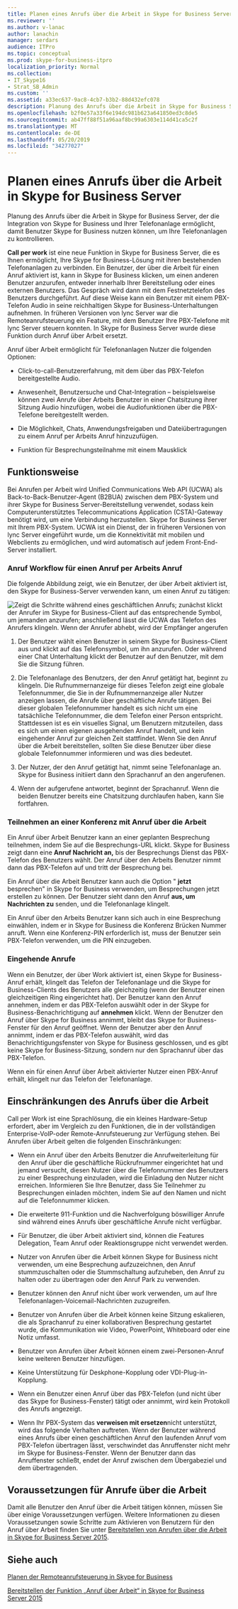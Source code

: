 ```yaml
---
title: Planen eines Anrufs über die Arbeit in Skype for Business Server
ms.reviewer: ''
ms.author: v-lanac
author: lanachin
manager: serdars
audience: ITPro
ms.topic: conceptual
ms.prod: skype-for-business-itpro
localization_priority: Normal
ms.collection:
- IT_Skype16
- Strat_SB_Admin
ms.custom: ''
ms.assetid: a33ec637-9ac8-4cb7-b3b2-88d432efc078
description: Planung des Anrufs über die Arbeit in Skype for Business Server, der die Integration von Skype for Business und Ihrer Telefonanlage ermöglicht, damit Benutzer Skype for Business nutzen können, um Ihre Telefonanlagen zu kontrollieren.
ms.openlocfilehash: b2f0e57a33f6e194dc981b623a641850ed3c8de5
ms.sourcegitcommit: ab47ff88f51a96aaf8bc99a6303e114d41ca5c2f
ms.translationtype: MT
ms.contentlocale: de-DE
ms.lasthandoff: 05/20/2019
ms.locfileid: "34277027"
---
```

# <a name="plan-for-call-via-work-in-skype-for-business-server"></a>Planen eines Anrufs über die Arbeit in Skype for Business Server
 
Planung des Anrufs über die Arbeit in Skype for Business Server, der die Integration von Skype for Business und Ihrer Telefonanlage ermöglicht, damit Benutzer Skype for Business nutzen können, um Ihre Telefonanlagen zu kontrollieren.
  
 **Call per work** ist eine neue Funktion in Skype for Business Server, die es Ihnen ermöglicht, Ihre Skype for Business-Lösung mit ihren bestehenden Telefonanlagen zu verbinden. Ein Benutzer, der über die Arbeit für einen Anruf aktiviert ist, kann in Skype for Business klicken, um einen anderen Benutzer anzurufen, entweder innerhalb Ihrer Bereitstellung oder eines externen Benutzers. Das Gespräch wird dann mit dem Festnetztelefon des Benutzers durchgeführt. Auf diese Weise kann ein Benutzer mit einem PBX-Telefon Audio in seine reichhaltigen Skype for Business-Unterhaltungen aufnehmen. In früheren Versionen von lync Server war die Remoteanrufsteuerung ein Feature, mit dem Benutzer Ihre PBX-Telefone mit lync Server steuern konnten. In Skype for Business Server wurde diese Funktion durch Anruf über Arbeit ersetzt.
  
Anruf über Arbeit ermöglicht für Telefonanlagen Nutzer die folgenden Optionen:
  
- Click-to-call-Benutzererfahrung, mit dem über das PBX-Telefon bereitgestellte Audio.
    
- Anwesenheit, Benutzersuche und Chat-Integration – beispielsweise können zwei Anrufe über Arbeits Benutzer in einer Chatsitzung ihrer Sitzung Audio hinzufügen, wobei die Audiofunktionen über die PBX-Telefone bereitgestellt werden.
    
- Die Möglichkeit, Chats, Anwendungsfreigaben und Dateiübertragungen zu einem Anruf per Arbeits Anruf hinzuzufügen.
    
- Funktion für Besprechungsteilnahme mit einem Mausklick
    
## <a name="how-it-works"></a>Funktionsweise

Bei Anrufen per Arbeit wird Unified Communications Web API (UCWA) als Back-to-Back-Benutzer-Agent (B2BUA) zwischen dem PBX-System und ihrer Skype for Business Server-Bereitstellung verwendet, sodass kein Computerunterstütztes Telecommunications Application (CSTA)-Gateway benötigt wird, um eine Verbindung herzustellen. Skype for Business Server mit Ihrem PBX-System. UCWA ist ein Dienst, der in früheren Versionen von lync Server eingeführt wurde, um die Konnektivität mit mobilen und Webclients zu ermöglichen, und wird automatisch auf jedem Front-End-Server installiert.
  
### <a name="call-workflow-for-a-call-via-work-call"></a>Anruf Workflow für einen Anruf per Arbeits Anruf

Die folgende Abbildung zeigt, wie ein Benutzer, der über Arbeit aktiviert ist, den Skype for Business-Server verwenden kann, um einen Anruf zu tätigen:
  
![Zeigt die Schritte während eines geschäftlichen Anrufs; zunächst klickt der Anrufer im Skype for Business-Client auf das entsprechende Symbol, um jemanden anzurufen; anschließend lässt die UCWA das Telefon des Anrufers klingeln. Wenn der Anrufer abhebt, wird der Empfänger angerufen](../../media/050e88ed-e18e-40c0-84d5-b17fe40c305a.jpg)
  
1. Der Benutzer wählt einen Benutzer in seinem Skype for Business-Client aus und klickt auf das Telefonsymbol, um ihn anzurufen. Oder während einer Chat Unterhaltung klickt der Benutzer auf den Benutzer, mit dem Sie die Sitzung führen.
    
2. Die Telefonanlage des Benutzers, der den Anruf getätigt hat, beginnt zu klingeln. Die Rufnummernanzeige für dieses Telefon zeigt eine globale Telefonnummer, die Sie in der Rufnummernanzeige aller Nutzer anzeigen lassen, die Anrufe über geschäftliche Anrufe tätigen. Bei dieser globalen Telefonnummer handelt es sich nicht um eine tatsächliche Telefonnummer, die dem Telefon einer Person entspricht. Stattdessen ist es ein visuelles Signal, um Benutzern mitzuteilen, dass es sich um einen eigenen ausgehenden Anruf handelt, und kein eingehender Anruf zur gleichen Zeit stattfindet. Wenn Sie den Anruf über die Arbeit bereitstellen, sollten Sie diese Benutzer über diese globale Telefonnummer informieren und was dies bedeutet.
    
3. Der Nutzer, der den Anruf getätigt hat, nimmt seine Telefonanlage an. Skype for Business initiiert dann den Sprachanruf an den angerufenen. 
    
4. Wenn der aufgerufene antwortet, beginnt der Sprachanruf. Wenn die beiden Benutzer bereits eine Chatsitzung durchlaufen haben, kann Sie fortfahren.
    
### <a name="joining-a-conference-with-call-via-work"></a>Teilnehmen an einer Konferenz mit Anruf über die Arbeit

Ein Anruf über Arbeit Benutzer kann an einer geplanten Besprechung teilnehmen, indem Sie auf die Besprechungs-URL klickt. Skype for Business zeigt dann eine **Anruf Nachricht an,** bis der Besprechungs Dienst das PBX-Telefon des Benutzers wählt. Der Anruf über den Arbeits Benutzer nimmt dann das PBX-Telefon auf und tritt der Besprechung bei.
  
Ein Anruf über die Arbeit Benutzer kann auch die Option " **jetzt** besprechen" in Skype for Business verwenden, um Besprechungen jetzt erstellen zu können. Der Benutzer sieht dann den Anruf **aus, um Nachrichten zu** senden, und die Telefonanlage klingelt.
  
Ein Anruf über den Arbeits Benutzer kann sich auch in eine Besprechung einwählen, indem er in Skype for Business die Konferenz Brücken Nummer anruft. Wenn eine Konferenz-PIN erforderlich ist, muss der Benutzer sein PBX-Telefon verwenden, um die PIN einzugeben.
  
### <a name="incoming-calls"></a>Eingehende Anrufe

Wenn ein Benutzer, der über Work aktiviert ist, einen Skype for Business-Anruf erhält, klingelt das Telefon der Telefonanlage und die Skype for Business-Clients des Benutzers alle gleichzeitig (wenn der Benutzer einen gleichzeitigen Ring eingerichtet hat). Der Benutzer kann den Anruf annehmen, indem er das PBX-Telefon auswählt oder in der Skype for Business-Benachrichtigung auf **annehmen** klickt. Wenn der Benutzer den Anruf über Skype for Business annimmt, bleibt das Skype for Business-Fenster für den Anruf geöffnet. Wenn der Benutzer aber den Anruf annimmt, indem er das PBX-Telefon auswählt, wird das Benachrichtigungsfenster von Skype for Business geschlossen, und es gibt keine Skype for Business-Sitzung, sondern nur den Sprachanruf über das PBX-Telefon.
  
Wenn ein für einen Anruf über Arbeit aktivierter Nutzer einen PBX-Anruf erhält, klingelt nur das Telefon der Telefonanlage.
  
## <a name="limitations-of-call-via-work"></a>Einschränkungen des Anrufs über die Arbeit

Call per Work ist eine Sprachlösung, die ein kleines Hardware-Setup erfordert, aber im Vergleich zu den Funktionen, die in der vollständigen Enterprise-VoIP-oder Remote-Anrufsteuerung zur Verfügung stehen. Bei Anrufen über Arbeit gelten die folgenden Einschränkungen:
  
- Wenn ein Anruf über den Arbeits Benutzer die Anrufweiterleitung für den Anruf über die geschäftliche Rückrufnummer eingerichtet hat und jemand versucht, diesen Nutzer über die Telefonnummer des Benutzers zu einer Besprechung einzuladen, wird die Einladung den Nutzer nicht erreichen. Informieren Sie Ihre Benutzer, dass Sie Teilnehmer zu Besprechungen einladen möchten, indem Sie auf den Namen und nicht auf die Telefonnummer klicken. 
    
- Die erweiterte 911-Funktion und die Nachverfolgung böswilliger Anrufe sind während eines Anrufs über geschäftliche Anrufe nicht verfügbar.
    
- Für Benutzer, die über Arbeit aktiviert sind, können die Features Delegation, Team Anruf oder Reaktionsgruppe nicht verwendet werden.
    
- Nutzer von Anrufen über die Arbeit können Skype for Business nicht verwenden, um eine Besprechung aufzuzeichnen, den Anruf stummzuschalten oder die Stummschaltung aufzuheben, den Anruf zu halten oder zu übertragen oder den Anruf Park zu verwenden.
    
- Benutzer können den Anruf nicht über work verwenden, um auf Ihre Telefonanlagen-Voicemail-Nachrichten zuzugreifen.
    
- Benutzer von Anrufen über die Arbeit können keine Sitzung eskalieren, die als Sprachanruf zu einer kollaborativen Besprechung gestartet wurde, die Kommunikation wie Video, PowerPoint, Whiteboard oder eine Notiz umfasst.
    
- Benutzer von Anrufen über Arbeit können einem zwei-Personen-Anruf keine weiteren Benutzer hinzufügen.
    
- Keine Unterstützung für Deskphone-Kopplung oder VDI-Plug-in-Kopplung.
    
- Wenn ein Benutzer einen Anruf über das PBX-Telefon (und nicht über das Skype for Business-Fenster) tätigt oder annimmt, wird kein Protokoll des Anrufs angezeigt.
    
- Wenn Ihr PBX-System das **verweisen mit ersetzen**nicht unterstützt, wird das folgende Verhalten auftreten. Wenn der Benutzer während eines Anrufs über einen geschäftlichen Anruf den laufenden Anruf vom PBX-Telefon übertragen lässt, verschwindet das Anruffenster nicht mehr im Skype for Business-Fenster. Wenn der Benutzer dann das Anruffenster schließt, endet der Anruf zwischen dem Übergabeziel und dem übertragenden. 
    
## <a name="prerequisites-for-call-via-work"></a>Voraussetzungen für Anrufe über die Arbeit

Damit alle Benutzer den Anruf über die Arbeit tätigen können, müssen Sie über einige Voraussetzungen verfügen. Weitere Informationen zu diesen Voraussetzungen sowie Schritte zum Aktivieren von Benutzern für den Anruf über Arbeit finden Sie unter [Bereitstellen von Anrufen über die Arbeit in Skype for Business Server 2015](../../deploy/deploy-call-via-work.md). 
  
## <a name="see-also"></a>Siehe auch

[Planen der Remoteanrufsteuerung in Skype for Business](remote-call-control.md)
  
[Bereitstellen der Funktion „Anruf über Arbeit“ in Skype for Business Server 2015](../../deploy/deploy-call-via-work.md)


